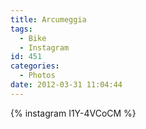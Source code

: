 ```yaml
---
title: Arcumeggia
tags:
  - Bike
  - Instagram
id: 451
categories:
  - Photos
date: 2012-03-31 11:04:44
---
```


{% instagram I1Y-4VCoCM %}
